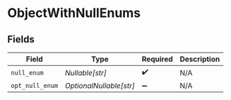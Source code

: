 # ObjectWithNullEnums


## Fields

| Field                   | Type                    | Required                | Description             |
| ----------------------- | ----------------------- | ----------------------- | ----------------------- |
| `null_enum`             | *Nullable[str]*         | :heavy_check_mark:      | N/A                     |
| `opt_null_enum`         | *OptionalNullable[str]* | :heavy_minus_sign:      | N/A                     |
